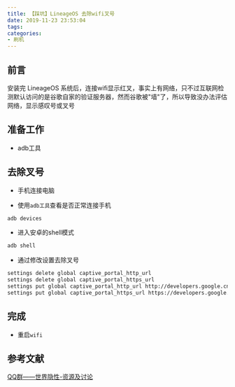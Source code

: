 ```yaml
---
title: 【踩坑】LineageOS 去除wifi叉号
date: 2019-11-23 23:53:04
tags:
categories:
- 刷机
---
```


## 前言

安装完 LineageOS 系统后，连接wifi显示红叉，事实上有网络，只不过互联网检测默认访问的是谷歌自家的验证服务器，然而谷歌被"墙"了，所以导致没办法评估网络，显示感叹号或叉号

<!-- more -->

## 准备工作

- adb工具

## 去除叉号

- 手机连接电脑

- 使用`adb工具`查看是否正常连接手机

``` bash
adb devices
```

- 进入安卓的shell模式

``` bash
adb shell
```

- 通过修改设置去除叉号

``` bash
settings delete global captive_portal_http_url
settings delete global captive_portal_https_url
settings put global captive_portal_http_url http://developers.google.cn/generate_204
settings put global captive_portal_https_url https://developers.google.cn/generate_204
```

## 完成

- 重启`wifi`

## 参考文献

[QQ群——世界隐性-资源及讨论](https://jq.qq.com/?_wv=1027&k=5lGp1Yv)

